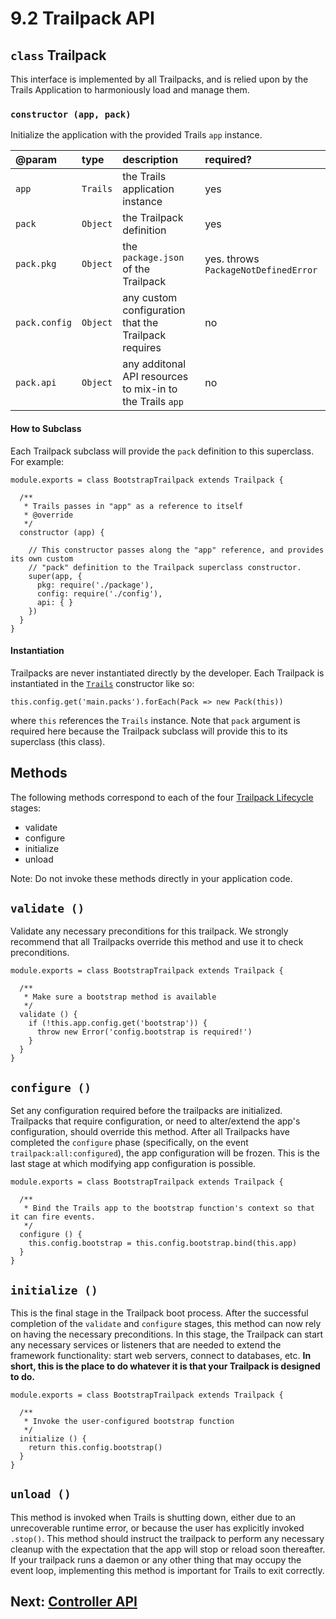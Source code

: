 # 9.2 Trailpack API

## `class` Trailpack

This interface is implemented by all Trailpacks, and is relied upon by the Trails Application to harmoniously load and manage them.

### `constructor (app, pack)`

Initialize the application with the provided Trails `app` instance.

| @param | type | description | required? |
|:---|:---|:---|:---|
| `app` | `Trails` | the Trails application instance | yes |
| `pack` | `Object` | the Trailpack definition | yes |
| `pack.pkg` | `Object` | the `package.json` of the Trailpack | yes. throws `PackageNotDefinedError` |
| `pack.config` | `Object` | any custom configuration that the Trailpack requires | no |
| `pack.api` | `Object` | any additonal API resources to mix-in to the Trails `app` | no |

#### How to Subclass

Each Trailpack subclass will provide the `pack` definition to this superclass. For example:

```es6
module.exports = class BootstrapTrailpack extends Trailpack {

  /**
   * Trails passes in "app" as a reference to itself
   * @override
   */
  constructor (app) {

    // This constructor passes along the "app" reference, and provides its own custom
    // "pack" definition to the Trailpack superclass constructor.
    super(app, {
      pkg: require('./package'),
      config: require('./config'),
      api: { }
    })
  }
}
```

#### Instantiation

Trailpacks are never instantiated directly by the developer. Each Trailpack is instantiated in the [`Trails`](../trails.md) constructor like so:
```es6
this.config.get('main.packs').forEach(Pack => new Pack(this))
```
where `this` references the `Trails` instance. Note that `pack` argument is required here because the Trailpack subclass will provide this to its superclass (this class).

## Methods

The following methods correspond to each of the four [Trailpack Lifecycle](./build/trailpack.md) stages:
- validate
- configure
- initialize
- unload

Note: Do not invoke these methods directly in your application code.

## `validate ()`

Validate any necessary preconditions for this trailpack. We strongly recommend that all Trailpacks override this method and use it to check preconditions.

```es6
module.exports = class BootstrapTrailpack extends Trailpack {

  /**
   * Make sure a bootstrap method is available
   */
  validate () {
    if (!this.app.config.get('bootstrap')) {
      throw new Error('config.bootstrap is required!')
    }
  }
}
```

## `configure ()`

Set any configuration required before the trailpacks are initialized. Trailpacks that require configuration, or need to alter/extend the app's configuration, should override this method. After all Trailpacks have completed the `configure` phase (specifically, on the event `trailpack:all:configured`), the app configuration will be frozen. This is the last stage at which modifying app configuration is possible.

```es6
module.exports = class BootstrapTrailpack extends Trailpack {

  /**
   * Bind the Trails app to the bootstrap function's context so that it can fire events.
   */
  configure () {
    this.config.bootstrap = this.config.bootstrap.bind(this.app)
  }
}
```

## `initialize ()`

This is the final stage in the Trailpack boot process. After the successful completion of the `validate` and `configure` stages, this method can now rely on having the necessary preconditions. In this stage, the Trailpack can start any necessary services or listeners that are needed to extend the framework functionality: start web servers, connect to databases, etc. **In short, this is the place to do whatever it is that your Trailpack is designed to do.**


```es6
module.exports = class BootstrapTrailpack extends Trailpack {

  /**
   * Invoke the user-configured bootstrap function
   */
  initialize () {
    return this.config.bootstrap()
  }
}
```

## `unload ()`

This method is invoked when Trails is shutting down, either due to an unrecoverable runtime error, or because the user has explicitly invoked `.stop()`. This method should instruct the trailpack to perform any necessary cleanup with the expectation that the app will stop or reload soon thereafter. If your trailpack runs a daemon or any other thing that may occupy the event loop, implementing this method is important for Trails to exit correctly.

## Next: [Controller API](controller.md)
